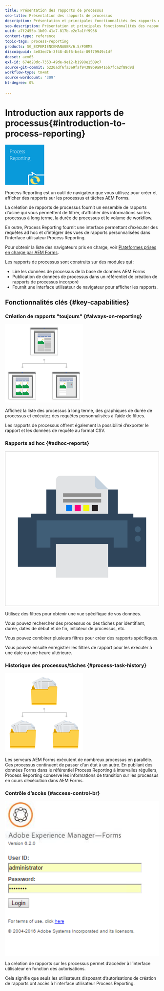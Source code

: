 ```yaml
---
title: Présentation des rapports de processus
seo-title: Présentation des rapports de processus
description: Présentation et principales fonctionnalités des rapports de processus d’AEM Forms on JEE
seo-description: Présentation et principales fonctionnalités des rapports de processus d’AEM Forms on JEE
uuid: a7f2455b-1b09-41a7-817b-e2e7a1ff9936
content-type: reference
topic-tags: process-reporting
products: SG_EXPERIENCEMANAGER/6.5/FORMS
discoiquuid: 4e83ed7b-3f48-4bf6-be4c-89f79949c1df
docset: aem65
exl-id: 674d28dc-7353-49de-9e12-b1998e1509c7
source-git-commit: b220adf6fa3e9faf94389b9a9416b7fca2f89d9d
workflow-type: tm+mt
source-wordcount: '309'
ht-degree: 0%

---
```


# Introduction aux rapports de processus{#introduction-to-process-reporting}

![process-reporting](assets/process-reporting.png)

Process Reporting est un outil de navigateur que vous utilisez pour créer et afficher des rapports sur les processus et tâches AEM Forms.

La création de rapports de processus fournit un ensemble de rapports d’usine qui vous permettent de filtrer, d’afficher des informations sur les processus à long terme, la durée de processus et le volume de workflow.

En outre, Process Reporting fournit une interface permettant d’exécuter des requêtes ad hoc et d’intégrer des vues de rapports personnalisées dans l’interface utilisateur Process Reporting.

Pour obtenir la liste des navigateurs pris en charge, voir [Plateformes prises en charge par AEM Forms](/help/forms/using/aem-forms-jee-supported-platforms.md).

Les rapports de processus sont construits sur des modules qui :

* Lire les données de processus de la base de données AEM Forms
* Publication de données de processus dans un référentiel de création de rapports de processus incorporé
* Fournit une interface utilisateur de navigateur pour afficher les rapports.

## Fonctionnalités clés {#key-capabilities}

### Création de rapports &quot;toujours&quot; {#always-on-reporting}

![gestion de site](assets/site-management.png)

Affichez la liste des processus à long terme, des graphiques de durée de processus et exécutez des requêtes personnalisées à l’aide de filtres.

Les rapports de processus offrent également la possibilité d’exporter le rapport et les données de requête au format CSV.

### Rapports ad hoc {#adhoc-reports}

![print-&amp;-color](assets/print-&-colour.png)

Utilisez des filtres pour obtenir une vue spécifique de vos données.

Vous pouvez rechercher des processus ou des tâches par identifiant, durée, dates de début et de fin, initiateur de processus, etc.

Vous pouvez combiner plusieurs filtres pour créer des rapports spécifiques.

Vous pouvez ensuite enregistrer les filtres de rapport pour les exécuter à une date ou une heure ultérieure.

### Historique des processus/tâches {#process-task-history}

![gestion de fichiers](assets/file-management.png)

Les serveurs AEM Forms exécutent de nombreux processus en parallèle. Ces processus continuent de passer d’un état à un autre. En publiant des données Forms dans le référentiel Process Reporting à intervalles réguliers, Process Reporting conserve les informations de transition sur les processus en cours d’exécution dans AEM Forms.

### Contrôle d’accès {#access-control-br}

![sans titre](assets/untitled.png)

La création de rapports sur les processus permet d’accéder à l’interface utilisateur en fonction des autorisations.

Cela signifie que seuls les utilisateurs disposant d’autorisations de création de rapports ont accès à l’interface utilisateur Process Reporting.
